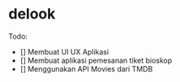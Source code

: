 # delook

Todo:

- [] Membuat UI UX Aplikasi
- [] Membuat aplikasi pemesanan tiket bioskop
- [] Menggunakan API Movies dari TMDB
